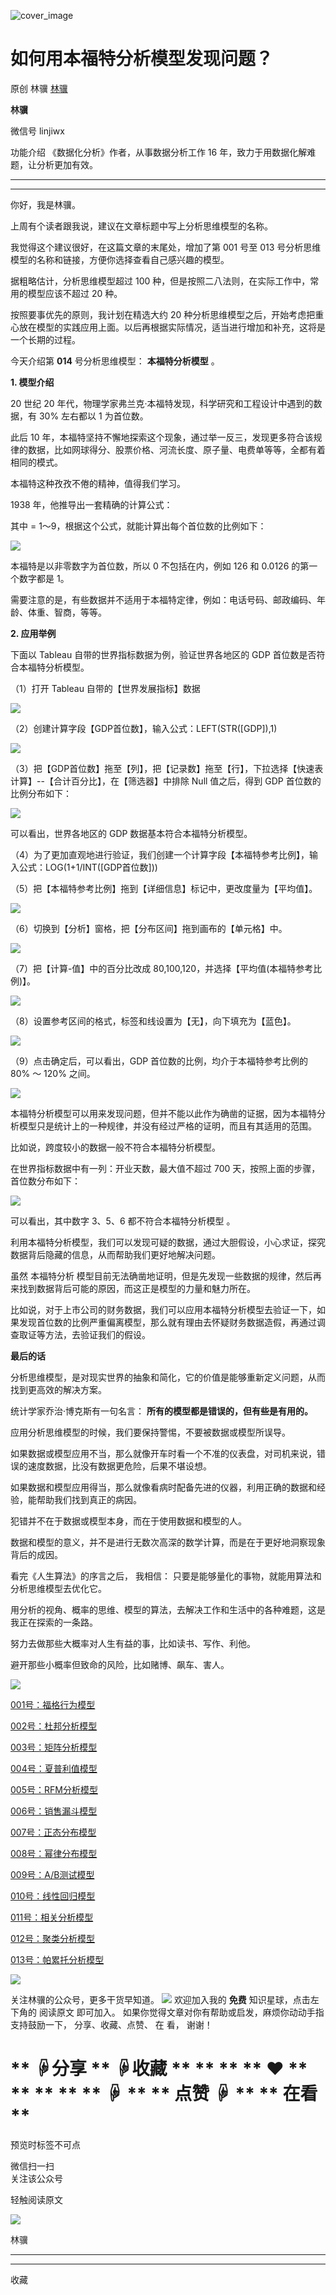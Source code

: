 ![cover_image](https://mmbiz.qlogo.cn/mmbiz_jpg/giaycic3UNwo0jahAWcIL1odYibicRO4Xwib20hHbXa2mEuDx3IrCLrnmAnYTJpHibibSjld5USkaFRv5O4FW9oNAWO8g/0?wx_fmt=jpeg)

#  如何用本福特分析模型发现问题？

原创  林骥  [ 林骥 ](javascript:void\(0\);)

**林骥**

微信号  linjiwx

功能介绍  《数据化分析》作者，从事数据分析工作 16 年，致力于用数据化解难题，让分析更加有效。

__ __

__ _ _ _ _

你好，我是林骥。

上周有个读者跟我说，建议在文章标题中写上分析思维模型的名称。

我觉得这个建议很好，在这篇文章的末尾处，增加了第 001 号至 013 号分析思维模型的名称和链接，方便你选择查看自己感兴趣的模型。

据粗略估计，分析思维模型超过 100 种，但是按照二八法则，在实际工作中，常用的模型应该不超过 20 种。

按照要事优先的原则，我计划在精选大约 20
种分析思维模型之后，开始考虑把重心放在模型的实践应用上面。以后再根据实际情况，适当进行增加和补充，这将是一个长期的过程。

今天介绍第 **014** 号分析思维模型： **本福特分析模型** 。

**1\. 模型介绍**

20 世纪 20 年代，物理学家弗兰克·本福特发现，科学研究和工程设计中遇到的数据，有 30% 左右都以 1 为首位数。

此后 10
年，本福特坚持不懈地探索这个现象，通过举一反三，发现更多符合该规律的数据，比如网球得分、股票价格、河流长度、原子量、电费单等等，全都有着相同的模式。

本福特这种孜孜不倦的精神，值得我们学习。

1938 年，他推导出一套精确的计算公式：

其中  = 1～9，根据这个公式，就能计算出每个首位数的比例如下：

![](https://mmbiz.qpic.cn/mmbiz_jpg/giaycic3UNwo2vZH0fDtKR8n00Cfr07pKrD08SReSicPHib15sk7cLpkofriaC630AQh8mRRSajVmgpQtTVTPsrsclg/640?wx_fmt=jpeg)

本福特是以非零数字为首位数，所以 0 不包括在内，例如 126 和 0.0126 的第一个数字都是 1。

需要注意的是，有些数据并不适用于本福特定律，例如：电话号码、邮政编码、年龄、体重、智商，等等。

**2\. 应用举例**

下面以 Tableau 自带的世界指标数据为例，验证世界各地区的 GDP 首位数是否符合本福特分析模型。

（1）打开 Tableau 自带的【世界发展指标】数据

![](https://mmbiz.qpic.cn/mmbiz_jpg/giaycic3UNwo2vZH0fDtKR8n00Cfr07pKryQ6tibL66wqeEuGiaf7BnG8VWdIUIONGpNmhVTScYvJnavfLz1yhRp9Q/640?wx_fmt=jpeg)

（2）创建计算字段【GDP首位数】，输入公式：LEFT(STR([GDP]),1)

![](https://mmbiz.qpic.cn/mmbiz_jpg/giaycic3UNwo2vZH0fDtKR8n00Cfr07pKrLfLibWNG2BicWrMpWsz6wjLHQ9fNfgvowlcW0hnR0ficoL233MPMeGrjw/640?wx_fmt=jpeg)

（3）把【GDP首位数】拖至【列】，把【记录数】拖至【行】，下拉选择【快速表计算】--【合计百分比】，在【筛选器】中排除 Null 值之后，得到 GDP
首位数的比例分布如下：

![](https://mmbiz.qpic.cn/mmbiz_jpg/giaycic3UNwo2vZH0fDtKR8n00Cfr07pKrfyRA8gp7dOvViccLhK2lazfxrMnRc09ZaTrqeK9p2UI7Ghp8V2F4PVQ/640?wx_fmt=jpeg)

可以看出，世界各地区的 GDP 数据基本符合本福特分析模型。

（4）为了更加直观地进行验证，我们创建一个计算字段【本福特参考比例】，输入公式：LOG(1+1/INT([GDP首位数]))

（5）把【本福特参考比例】拖到【详细信息】标记中，更改度量为【平均值】。

![](https://mmbiz.qpic.cn/mmbiz_jpg/giaycic3UNwo2vZH0fDtKR8n00Cfr07pKrQPOZREZLO5mguLJQhsuEflcS97jUp5sh7pictD83HrFCJSpIwCOV85Q/640?wx_fmt=jpeg)

（6）切换到【分析】窗格，把【分布区间】拖到画布的【单元格】中。

![](https://mmbiz.qpic.cn/mmbiz_jpg/giaycic3UNwo2vZH0fDtKR8n00Cfr07pKrppHpQIxQGHJRvpxale5C3Mibgib4libuQUXsn4Pr3jfYq7NgibnbYDJxnA/640?wx_fmt=jpeg)

（7）把【计算-值】中的百分比改成 80,100,120，并选择【平均值(本福特参考比例)】。

![](https://mmbiz.qpic.cn/mmbiz_jpg/giaycic3UNwo2vZH0fDtKR8n00Cfr07pKrcSq8Y00XbmHvMeibu6Ix3mjSV7Vk7r8JIrXEibh1ZTNKwrB1Kf7ZoMIA/640?wx_fmt=jpeg)

（8）设置参考区间的格式，标签和线设置为【无】，向下填充为【蓝色】。

![](https://mmbiz.qpic.cn/mmbiz_jpg/giaycic3UNwo2vZH0fDtKR8n00Cfr07pKrr93FBy9oB3tRtYekbwBmPEaJ1SHdHicM4g2H1SfgWZX58Mng6DiaK3Sg/640?wx_fmt=jpeg)

（9）点击确定后，可以看出，GDP 首位数的比例，均介于本福特参考比例的 80% ～ 120% 之间。

![](https://mmbiz.qpic.cn/mmbiz_png/giaycic3UNwo0jahAWcIL1odYibicRO4Xwib2a081ZkVJ300StuVebP8tepzfJ9GPfXSFfs9ic4YJVUynA8WiaJq7S99Q/640?wx_fmt=png)

本福特分析模型可以用来发现问题，但并不能以此作为确凿的证据，因为本福特分析模型只是统计上的一种规律，并没有经过严格的证明，而且有其适用的范围。  

比如说，跨度较小的数据一般不符合本福特分析模型。

在世界指标数据中有一列：开业天数，最大值不超过 700 天，按照上面的步骤，首位数分布如下：

![](https://mmbiz.qpic.cn/mmbiz_png/giaycic3UNwo0jahAWcIL1odYibicRO4Xwib2S215X4zMgeRzv91VRBnX9Y6kfVLQx17aHvD29yH2WAuuEGqDENYflQ/640?wx_fmt=png)

可以看出，其中数字 3、5、6 都不符合本福特分析模型  。  

利用本福特分析模型，我们可以发现可疑的数据，通过大胆假设，小心求证，探究数据背后隐藏的信息，从而帮助我们更好地解决问题。

虽然  本福特分析  模型目前无法确凿地证明，但是先发现一些数据的规律，然后再来找到数据背后可能的原因，而这正是模型的力量和魅力所在。

比如说，对于上市公司的财务数据，我们可以应用本福特分析模型去验证一下，如果发现首位数的比例严重偏离模型，那么就有理由去怀疑财务数据造假，再通过调查取证等方法，去验证我们的假设。

**最后的话**

分析思维模型，是对现实世界的抽象和简化，它的价值是能够重新定义问题，从而找到更高效的解决方案。

统计学家乔治·博克斯有一句名言： **所有的模型都是错误的，但有些是有用的。**

应用分析思维模型的时候，我们要保持警惕，不要被数据或模型所误导。

如果数据或模型应用不当，那么就像开车时看一个不准的仪表盘，对司机来说，错误的速度数据，比没有数据更危险，后果不堪设想。

如果数据和模型应用得当，那么就像看病时配备先进的仪器，利用正确的数据和经验，能帮助我们找到真正的病因。

犯错并不在于数据或模型本身，而在于使用数据和模型的人。

数据和模型的意义，并不是进行无数次高深的数学计算，而是在于更好地洞察现象背后的成因。

看完《人生算法》的序言之后，  我相信：  只要是能够量化的事物，就能用算法和分析思维模型去优化它。

用分析的视角、概率的思维、模型的算法，去解决工作和生活中的各种难题，这是我正在探索的一条路。

努力去做那些大概率对人生有益的事，比如读书、写作、利他。

避开那些小概率但致命的风险，比如赌博、飙车、害人。

![](https://mmbiz.qpic.cn/mmbiz_gif/n0NOdjkypXiccrnz7SvRYPwwblnYyZU2xHfzEt8V1LXPK6ibrQ9BaQ2YH7ZFx3CbYkgXbZeuPUc6PNrA57Fu2y8Q/640?wx_fmt=gif)

[ 001号：福格行为模型
](https://mp.weixin.qq.com/s?__biz=MzA4ODE2OTIxMw==&mid=2653477258&idx=1&sn=b55e3f648f903eec82177e78494e1f5f&scene=21#wechat_redirect)  

[ 002号：杜邦分析模型
](https://mp.weixin.qq.com/s?__biz=MzA4ODE2OTIxMw==&mid=2653477282&idx=1&sn=3507ad55727800c2c0a2089665a61634&scene=21#wechat_redirect)

[ 003号：矩阵分析模型
](https://mp.weixin.qq.com/s?__biz=MzA4ODE2OTIxMw==&mid=2653477299&idx=1&sn=cdb2c2f2f7ac510f8de918f7dfca7b8c&scene=21#wechat_redirect)

[ 004号：夏普利值模型
](https://mp.weixin.qq.com/s?__biz=MzA4ODE2OTIxMw==&mid=2653477319&idx=1&sn=a5e8945da69db7cd14e76173694fbc73&scene=21#wechat_redirect)

[ 005号：RFM分析模型
](https://mp.weixin.qq.com/s?__biz=MzA4ODE2OTIxMw==&mid=2653477360&idx=1&sn=be2c4457318600fd9b5702c061c63672&scene=21#wechat_redirect)

[ 006号：销售漏斗模型
](https://mp.weixin.qq.com/s?__biz=MzA4ODE2OTIxMw==&mid=2653477417&idx=1&sn=f12ee0f36a8b459060dcb517088b22d8&scene=21#wechat_redirect)

[ 007号：正态分布模型
](https://mp.weixin.qq.com/s?__biz=MzA4ODE2OTIxMw==&mid=2653477503&idx=1&sn=49d9b1e1355358a85a3ae15198ff2757&scene=21#wechat_redirect)

[ 008号：幂律分布模型
](https://mp.weixin.qq.com/s?__biz=MzA4ODE2OTIxMw==&mid=2653477556&idx=1&sn=d2642afe4a49f020d73cc73b07b075a1&scene=21#wechat_redirect)

[ 009号：A/B测试模型
](https://mp.weixin.qq.com/s?__biz=MzA4ODE2OTIxMw==&mid=2653477755&idx=1&sn=6097fc38a9d2aa0562d0aaca39cb9222&scene=21#wechat_redirect)

[ 010号：线性回归模型
](https://mp.weixin.qq.com/s?__biz=MzA4ODE2OTIxMw==&mid=2653477762&idx=1&sn=bfc400a41d0f344016de3529de612fef&scene=21#wechat_redirect)

[ 011号：相关分析模型
](https://mp.weixin.qq.com/s?__biz=MzA4ODE2OTIxMw==&mid=2653477819&idx=1&sn=b8aabdb1e2511fe5829bb75880036be4&scene=21#wechat_redirect)

[ 012号：聚类分析模型
](https://mp.weixin.qq.com/s?__biz=MzA4ODE2OTIxMw==&mid=2653477838&idx=1&sn=4064489391aeaef9de2c3b69af564e68&scene=21#wechat_redirect)

[ 013号：帕累托分析模型
](https://mp.weixin.qq.com/s?__biz=MzA4ODE2OTIxMw==&mid=2653477874&idx=1&sn=cffe7167aa2a92a46a3fb26147cb5bde&scene=21#wechat_redirect)

![](https://mmbiz.qpic.cn/mmbiz_png/iaOib7ro3AqzmN91fpfXS59xeURluqkMibVtr0e3xHBVBO500PJCI3ZftE81I2WiaClictvjqLE91j0mkUibSBXr1yug/640?wx_fmt=png)

关注林骥的公众号，更多干货早知道。
![](https://mmbiz.qpic.cn/mmbiz_png/giaycic3UNwo0IvXVY910XS9h5qCC6kuVt2ZPOUWUib2SrDxeYP8iawPXDOIDzPb0dUgtXtOj30gB0QqnxAM6iaEehw/640?wx_fmt=png)
欢迎加入我的  **免费** 知识星球，点击左下角的  阅读原文  即可加入。  如果你觉得文章对你有帮助或启发，麻烦你动动手指支持鼓励一下，
分享、收藏、点赞、  在  看，  谢谢！

#  ** ☟分享  ** ☟收藏  ** ** ** ** ❤  ** ** ** ** ** ☟  ** ** 点赞 ☟  ** ** 在看  **

预览时标签不可点

微信扫一扫  
关注该公众号



轻触阅读原文

![](http://mmbiz.qpic.cn/mmbiz_png/giaycic3UNwo3rBmMJ1emiaHxRCj3Om1wuZZCsgHvFSR3sVQrPsicIlRiaGUicJD8KCZibrmu0FzGBc6aBzfBz3HLIeDA/0?wx_fmt=png)

林骥







****



****



  收藏

